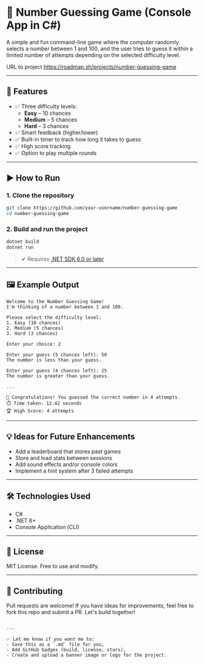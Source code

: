 
# 🎯 Number Guessing Game (Console App in C#)

A simple and fun command-line game where the computer randomly selects a number between 1 and 100, and the user tries to guess it within a limited number of attempts depending on the selected difficulty level.

URL to project https://roadmap.sh/projects/number-guessing-game

---

## 🧩 Features

- ✅ Three difficulty levels:  
  - **Easy**   – 10 chances  
  - **Medium** – 5 chances  
  - **Hard**   – 3 chances
- ✅ Smart feedback (higher/lower)
- ✅ Built-in timer to track how long it takes to guess
- ✅ High score tracking
- ✅ Option to play multiple rounds

---

## ▶️ How to Run

### 1. Clone the repository

```bash
git clone https://github.com/your-username/number-guessing-game
cd number-guessing-game
```

### 2. Build and run the project

```bash
dotnet build
dotnet run
```

> ✔ Requires [.NET SDK 6.0 or later](https://dotnet.microsoft.com/download)

---

## 🖼 Example Output

```
Welcome to the Number Guessing Game!
I'm thinking of a number between 1 and 100.

Please select the difficulty level:
1. Easy (10 chances)
2. Medium (5 chances)
3. Hard (3 chances)

Enter your choice: 2

Enter your guess (5 chances left): 50
The number is less than your guess.

Enter your guess (4 chances left): 25
The number is greater than your guess.

...

🎉 Congratulations! You guessed the correct number in 4 attempts.
⏱️ Time taken: 12.42 seconds
🏆 High Score: 4 attempts
```

---

## 💡 Ideas for Future Enhancements

- Add a leaderboard that stores past games
- Store and load stats between sessions
- Add sound effects and/or console colors
- Implement a hint system after 3 failed attempts

---

## 🛠 Technologies Used

- C#
- .NET 6+
- Console Application (CLI)

---

## 📜 License

MIT License. Free to use and modify.

---

## 🤝 Contributing

Pull requests are welcome! If you have ideas for improvements, feel free to fork this repo and submit a PR. Let's build together!
```

---

✅ Let me know if you want me to:
- Save this as a `.md` file for you,
- Add GitHub badges (build, license, stars),
- Create and upload a banner image or logo for the project.
